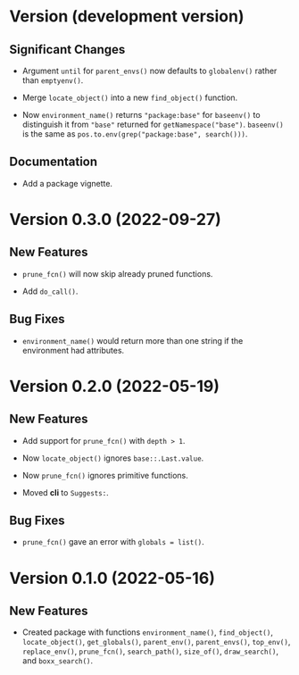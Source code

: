 # Version (development version)

## Significant Changes

 * Argument `until` for `parent_envs()` now defaults to `globalenv()`
   rather than `emptyenv()`.

 * Merge `locate_object()` into a new `find_object()` function.

 * Now `environment_name()` returns `"package:base"` for `baseenv()`
   to distinguish it from `"base"` returned for
   `getNamespace("base")`.  `baseenv()` is the same as
   `pos.to.env(grep("package:base", search()))`.
   
## Documentation

 * Add a package vignette.


# Version 0.3.0 (2022-09-27)

## New Features

* `prune_fcn()` will now skip already pruned functions.

* Add `do_call()`.

## Bug Fixes

* `environment_name()` would return more than one string if
  the environment had attributes.
  

# Version 0.2.0 (2022-05-19)

## New Features

* Add support for `prune_fcn()` with `depth > 1`.

* Now `locate_object()` ignores `base::.Last.value`.

* Now `prune_fcn()` ignores primitive functions.

* Moved **cli** to `Suggests:`.


## Bug Fixes

* `prune_fcn()` gave an error with `globals = list()`.


# Version 0.1.0 (2022-05-16)

## New Features

* Created package with functions `environment_name()`, `find_object()`,
  `locate_object()`, `get_globals()`, `parent_env()`, `parent_envs()`,
  `top_env()`, `replace_env()`, `prune_fcn()`, `search_path()`,
  `size_of()`, `draw_search()`, and `boxx_search()`.


